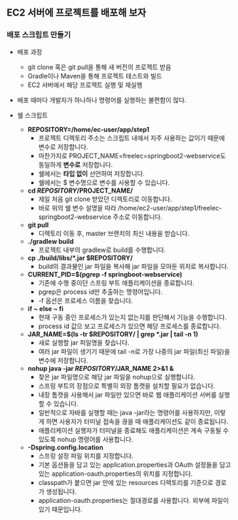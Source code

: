 ## EC2 서버에 프로젝트를 배포해 보자
  ### 배포 스크립트 만들기
  - 배포 과정
    - git clone 혹은 git pull을 통해 새 버전의 프로젝트 받음
    - Gradle이나 Maven을 통해 프로젝트 테스트와 빌드
    - EC2 서버에서 해당 프로젝트 실행 및 재실행
  - 배포 때마다 개발자가 하나하나 명령어를 실행하는 불편함이 많다.

  - 쉘 스크립트
    - __REPOSITORY=/home/ec-user/app/step1__
      - 프로젝트 디렉토리 주소는 스크립트 내에서 자주 사용하는 값이기 때문에 변수로 저장합니다.
      - 마찬가지로 PROJECT_NAME=freelec=springboot2-webservice도 동일하게 __변수로__ 저장합니다.
      - 쉘에서는 __타입 없이__ 선언하여 저장합니다.
      - 쉘에서는 $ 변수명으로 변수를 사용할 수 있습니다.
    - __cd $REPOSITORY/$PROJECT_NAME/__
      - 제일 처음 git clone 받았던 디렉토리로 이동합니다.
      - 바로 위의 쉘 변수 설명을 따라 /home/ec2-user/app/step1/freelec-springboot2-webservice 주소로 이동합니다.
    - __git pull__
      - 디렉토리 이동 후, master 브랜치의 최신 내용을 받습니다.
    - __./gradlew build__
      - 프로젝트 내부의 gradlew로 build를 수행합니다.
    - __cp ./build/libs/*.jar $REPOSITORY/__
      - build의 결과물인 jar 파일을 복사해 jar 파일을 모아둔 위치로 복사합니다.
    - __CURRENT_PID=$(pgrep -f springboot-webservice)__
      - 기존에 수행 중이던 스프링 부트 애플리케이션을 종료합니다.
      - pgrep은 process id만 추출하는 명령어입니다.
      - -f 옵션은 프로세스 이름을 찾습니다.
    - __if ~ else ~ fi__
      - 현재 구동 중인 프로세스가 있는지 없는지를 판단해서 기능을 수행합니다.
      - process id 값으 보고 프로세스가 있으면 해당 프로세스를 종료합니다.
    - __JAR_NAME=$(ls -tr $REPOSITORY/ | grep *.jar | tail -n 1)__
      - 새로 실행할 jar 피일명을 찾습니다.
      - 여러 jar 파일이 생기기 때문에 tail -n로 가장 나중의 jar 파일(최신 파일)을 변수에 저장합니다.
    - __nohup java -jar $REPOSITORY/$JAR_NAME 2>&1 &__
      - 찾은 jar 파일명으로 해당 jar 파일을 nohup으로 실행합니다.
      - 스프링 부트의 장점으로 특별히 외장 톰캣을 설치할 필요가 없습니다.
      - 내장 톰캣을 사용해서 jar 파일만 있으면 바로 웹 애플리케이션 서버를 실행할 수 있습니다.
      - 일반적으로 자바를 실행할 때는 java -jar라는 명령어를 사용하지만, 이렇게 하면 사용자가
        터미널 접속을 끊을 때 애플리케이션도 같이 종료됩니다.
      - 애플리케이션 실행자가 터미널을 종료해도 애플리케이션은 계속 구동될 수 있도록
        nohup 명령어를 사용합니다.
    - __-Dspring.config.location__
      - 스프링 설정 파일 위치를 지정합니다.
      - 기본 옵션들을 담고 있는 application.properties과 OAuth 설정들을 담고 있는
        application-oauth.properties의 위치를 지정합니다.
      - classpath가 붙으면 jar 안에 있는 resources 디렉토리를 기준으로 경로가 생성됩니다.
      - application-oauth.properties는 절대경로를 사용합니다.
        외부에 파일이 있기 때문입니다.



